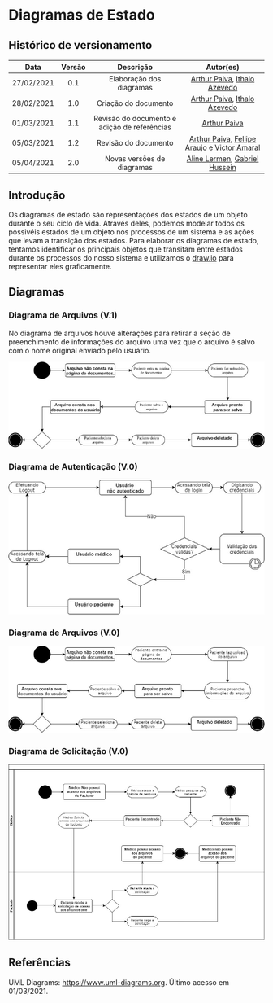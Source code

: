 # Diagramas de Estado

## Histórico de versionamento

|    Data    | Versão |        Descrição         |                                              Autor(es)                                               |
| :--------: | :----: | :----------------------: | :--------------------------------------------------------------------------------------------------: |
| 27/02/2021 |  0.1   | Elaboração dos diagramas | [Arthur Paiva](https://github.com/ArthurPaivaT),  [Ithalo Azevedo](https://github.com/ithaloazevedo) |
| 28/02/2021 |  1.0   |   Criação do documento   | [Arthur Paiva](https://github.com/ArthurPaivaT), [Ithalo Azevedo](https://github.com/ithaloazevedo)  |
| 01/03/2021 |  1.1   | Revisão do documento e adição de referências | [Arthur Paiva](https://github.com/ArthurPaivaT) |
| 05/03/2021 |  1.2   | Revisão do documento | [Arthur Paiva](https://github.com/ArthurPaivaT), [Fellipe Araujo](https://github.com/fellipe-araujo) e [Victor Amaral](https://github.com/VictorAmaralc) |
| 05/04/2021 |  2.0   | Novas versões de diagramas | [Aline Lermen](https://github.com/AlineLermen), [Gabriel Hussein](https://github.com/GabrielHussein) |


## Introdução

Os diagramas de estado são representações dos estados de um objeto durante o seu ciclo de vida. Através deles, podemos modelar todos os possivéis estados de um objeto nos processos de um sistema e as ações que levam a transição dos estados. Para elaborar os diagramas de estado, tentamos identificar os principais objetos que transitam entre estados durante os processos do nosso sistema e utilizamos o [draw.io](https://app.diagrams.net) para representar eles graficamente.

## Diagramas

### Diagrama de  Arquivos (V.1)

No diagrama de arquivos houve alterações para retirar a seção de preenchimento de informações do arquivo uma vez que o arquivo é salvo com o nome original enviado pelo usuário.

![](../assets/images/04-diagramasUML/diagramaEstado/arquivoMedico_v1.jpg)

### Diagrama de  Autenticação (V.0)
![](../assets/images/04-diagramasUML/diagramaEstado/autenticação.jpg)
### Diagrama de  Arquivos (V.0)
![](../assets/images/04-diagramasUML/diagramaEstado/arquivoMedico.jpg)
### Diagrama de  Solicitação (V.0)
![](../assets/images/04-diagramasUML/diagramaEstado/solicitacaoAcesso.jpg)

## Referências
UML Diagrams: https://www.uml-diagrams.org. Último acesso em 01/03/2021.